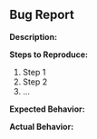 ## Bug Report

**Description:**

<!-- Provide a clear and concise description of the bug -->

**Steps to Reproduce:**

<!-- Describe the steps to reproduce the bug -->

1. Step 1
2. Step 2
3. ...

**Expected Behavior:**

<!-- Describe the expected behavior -->

**Actual Behavior:**

<!-- Describe the actual behavior experienced -->
